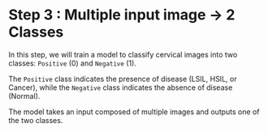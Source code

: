 # Step 3 : Multiple input image -> 2 Classes

In this step, we will train a model to classify cervical images into two classes: `Positive` (0) and `Negative` (1).

The `Positive` class indicates the presence of disease (LSIL, HSIL, or Cancer), while the `Negative` class indicates the absence of disease (Normal).

The model takes an input composed of multiple images and outputs one of the two classes. 

